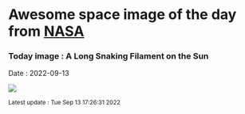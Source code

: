 
# Awesome space image of the day from [NASA](https://api.nasa.gov/)

### Today image : A Long Snaking Filament on the Sun

Date : 2022-09-13


![](https://apod.nasa.gov/apod/image/2209/SnakingFilament_Friedman_960.jpg)

<small>Latest update : Tue Sep 13 17:26:31 2022</small>


